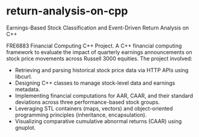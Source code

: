 # return-analysis-on-cpp
Earnings-Based Stock Classification and Event-Driven Return Analysis on C++

FRE6883 Financial Computing C++ Project.
A C++ financial computing framework to evaluate the impact of quarterly earnings announcements on stock price movements across Russell 3000 equities. The project involved: 
* Retrieving and parsing historical stock price data via HTTP APIs using libcurl.
* Designing C++ classes to manage stock-level data and earnings metadata.
* Implementing financial computations for AAR, CAAR, and their standard deviations across three performance-based stock groups.
* Leveraging STL containers (maps, vectors) and object-oriented programming principles (inheritance, encapsulation).
* Visualizing comparative cumulative abnormal returns (CAAR) using gnuplot.
